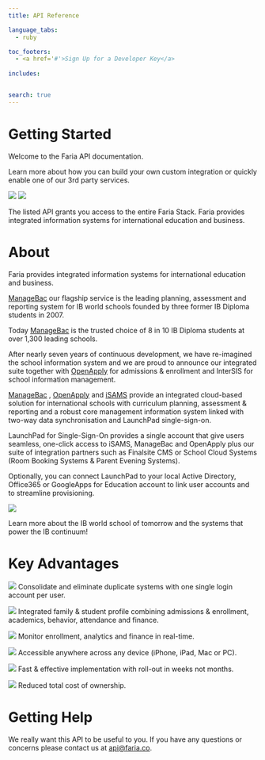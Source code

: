 ```yaml
---
title: API Reference

language_tabs:
  - ruby

toc_footers:
  - <a href='#'>Sign Up for a Developer Key</a>
 
includes:


search: true
---
```


# Getting Started

Welcome to the Faria API documentation. 

Learn more about how you can build your own custom integration or quickly enable one of our 3rd party services.​

<p class="float-parent">
  <img src='/images/products.png'/>
  <img src='/images/3rdparty.png'/>
</p>


The listed API grants you access to the entire Faria Stack. Faria provides integrated information systems for international education and business.​

# About


Faria provides integrated information systems for international education and business.​

[ManageBac](https://www.managebac.com) our flagship service is the leading planning, assessment and reporting system for IB world schools founded by three former IB Diploma students in 2007.

Today [ManageBac](https://www.managebac.com) is the trusted choice of 8 in 10 IB Diploma students at over 1,300 leading schools.

After nearly seven years of continuous development, we have re-imagined the school information system and we are proud to announce our integrated suite together with [OpenApply](www.openapply.com) for admissions & enrollment and InterSIS for school information management.

[ManageBac](https://www.managebac.com) , [OpenApply](www.openapply.com) and [iSAMS](www.isams.co.uk) provide an integrated cloud-based solution for international schools with curriculum planning, assessment & reporting and a robust core management information system linked with two-way data synchronisation and LaunchPad single-sign-on.


LaunchPad for Single-Sign-On provides a single account that give users seamless, one-click access to iSAMS, ManageBac and OpenApply plus our suite of integration partners such as Finalsite CMS or School Cloud Systems (Room Booking Systems & Parent Evening Systems).

Optionally, you can connect LaunchPad to your local Active Directory, Office365 or GoogleApps for Education account to link user accounts and to streamline provisioning.

<p>
    <img src='/images/stack_xero.png' class="stack-image"/>
</p>

Learn more about the IB world school of tomorrow and the systems that power the IB continuum!

# Key Advantages

<p>
    <img src='/images/check-green.png' class="check-image"/>
    Consolidate and eliminate duplicate systems with one single login account per user.
</p>

<p>
    <img src='/images/check-green.png' class="check-image"/> Integrated family & student profile combining admissions & enrollment, academics, behavior, attendance and finance.
</p>

<p>
    <img src='/images/check-green.png' class="check-image"/> Monitor enrollment, analytics and finance in real-time.
</p>

<p>
    <img src='/images/check-green.png' class="check-image"/> Accessible anywhere across any device (iPhone, iPad, Mac or PC).
</p>

<p>
    <img src='/images/check-green.png' class="check-image"/> Fast & effective implementation with roll-out in weeks not months.
</p>

<p>
    <img src='/images/check-green.png' class="check-image"/> Reduced total cost of ownership.​
</p>

# Getting Help

We really want this API to be useful to you. If you have any questions or concerns please contact us at [api@faria.co](mailto:api@faria.co).